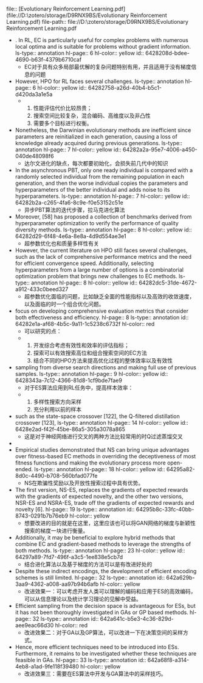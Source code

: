file:: [Evolutionary Reinforcement Learning.pdf](file://D:\zotero/storage/D9RNX9BS/Evolutionary Reinforcement Learning.pdf)
file-path:: file://D:\zotero/storage/D9RNX9BS/Evolutionary Reinforcement Learning.pdf

- . In RL, EC is particularly useful for complex problems with numerous local optima and is suitable for problems without gradient information.
  ls-type:: annotation
  hl-page:: 6
  hl-color:: yellow
  id:: 6428208d-bdee-4690-b63f-4379b6710caf
	- EC对于具有众多局部最优解的复杂问题特别有用，并且适用于没有梯度信息的问题
- However, HPO for RL faces several challenges.
  ls-type:: annotation
  hl-page:: 6
  hl-color:: yellow
  id:: 64282758-a26d-40b4-b5c1-d420da3a1e5a
	- 1. 性能评估代价比较昂贵；
	  2. 搜索空间比较复杂，混合编码、高维度以及非凸性
	  3. 需要多个目标进行权衡。
- Nonetheless, the Darwinian evolutionary methods are inefficient since parameters are reinitialized in each generation, causing a loss of knowledge already acquired during previous generations.
  ls-type:: annotation
  hl-page:: 7
  hl-color:: yellow
  id:: 64282a2a-95e7-4006-a450-040de48098f6
	- 达尔文进化的缺点，每次都要初始化，会损失前几代中的知识
- In the asynchronous PBT, only one ready individual is compared with a randomly selected individual from the remaining population in each generation, and then the worse individual copies the parameters and hyperparameters of the better individual and adds noise to its hyperparameters.
  ls-type:: annotation
  hl-page:: 7
  hl-color:: yellow
  id:: 64282b2a-c265-4fa6-8c9e-f0e53152c51e
	- 异步PBT算法的迭代步骤，拉马克进化算法
- Moreover, [58] has proposed a collection of benchmarks derived from hyperparameter optimization to verify the performance of quality diversity methods.
  ls-type:: annotation
  hl-page:: 8
  hl-color:: yellow
  id:: 64282d29-6f48-4e6a-8e8a-4d9d554ae3e1
	- 超参数优化也和质量多样性有关
- However, the current literature on HPO still faces several challenges, such as the lack of comprehensive performance metrics and the need for efficient convergence speed. Additionally, selecting hyperparameters from a large number of options is a combinatorial optimization problem that brings new challenges to EC methods.
  ls-type:: annotation
  hl-page:: 8
  hl-color:: yellow
  id:: 64282dc5-31de-4672-a912-433c0beed327
	- 超参数优化面临的问题，比如缺乏全面的性能指标以及高效的收敛速度，以及面临的时一个组合优化问题。
- focus on developing comprehensive evaluation metrics that consider both effectiveness and efficiency.
  hl-page:: 8
  ls-type:: annotation
  id:: 64282e1a-af68-4b5c-9a11-1c5238c6732f
  hl-color:: red
	- 可以研究的点：
	- 1. 开发综合考虑有效性和效率的评估指标；
	  2. 探索可以有效搜索高位和组合搜索空间的EC方法
	  3. 结合不同的HPO方法来提高优化过程的整体效率以及有效性
- sampling from diverse search directions and making full use of previous samples.
  ls-type:: annotation
  hl-page:: 9
  hl-color:: yellow
  id:: 6428343a-7c12-4366-81d8-1cf9bde7fae9
	- 对于ES算法应用到RL任务中，提高样本效率：
	- 1. 多样性搜索方向采样
	  2. 充分利用以前的样本
- such as the state-space crossover [122], the Q-filtered distillation crossover [123],
  ls-type:: annotation
  hl-page:: 14
  hl-color:: yellow
  id:: 6428e2ad-f42f-45be-86a5-305a3078a865
	- 这是对于神经网络进行交叉的两种方法比较常用的时Q过滤蒸馏交叉
-
- Empirical studies demonstrated that NS can bring unique advantages over fitness-based EC methods in overriding the deceptiveness of most fitness functions and making the evolutionary process more open-ended.
  ls-type:: annotation
  hl-page:: 18
  hl-color:: yellow
  id:: 64295a82-8d0c-4490-b708-560bfad077fe
	- NS在欺骗性奖励以及开放性搜索过程中具有优势。
- The first version, NS-ES, replaces the gradients of expected rewards with the gradients of expected novelty, and the other two versions, NSR-ES and NSRA-ES, trade off the gradients of expected rewards and novelty [6].
  hl-page:: 19
  ls-type:: annotation
  id:: 64295b8c-33fc-40bb-8743-0291b7b76eb9
  hl-color:: yellow
	- 想要改进的目的就是在这里，这里应该也可以将GAN网络的梯度与新颖性搜索的梯度一块进行衡量。
- Additionally, it may be beneficial to explore hybrid methods that combine EC and gradient-based methods to leverage the strengths of both methods.
  ls-type:: annotation
  hl-page:: 23
  hl-color:: yellow
  id:: 64297a89-7fd7-496f-a3c5-1ee838e5cb7d
	- 结合进化算法以及基于梯度的方法可以是有改进好处的
- Despite these indirect encodings, the development of efficient encoding schemes is still limited. 
  hl-page:: 32
  ls-type:: annotation
  id:: 642a629b-3aa9-4362-a008-aa97b94b6afb
  hl-color:: yellow
	- 改进效果一：可以考虑开发人类可以理解的编码和应用于ES的高效编码，可以从信息理论以及统计学习理论的见解中受益。
- Efficient sampling from the decision space is advantageous for ESs, but it has not been thoroughly investigated in GAs or GP based methods.
  hl-page:: 32
  ls-type:: annotation
  id:: 642a641c-b5e3-4c36-829d-aee9eac66d30
  hl-color:: red
	- 改进效果二：对于GA以及GP算法，可以改进一下在决策空间的采样方式。
- Hence, more efficient techniques need to be introduced into ESs. Furthermore, it remains to be investigated whether these techniques are feasible in GAs.
  hl-page:: 33
  ls-type:: annotation
  id:: 642a68f8-a314-4eb8-a1ad-9fe118f39480
  hl-color:: yellow
	- 改进效果三：需要在ES算法中开发与GA算法中的采样技巧。
